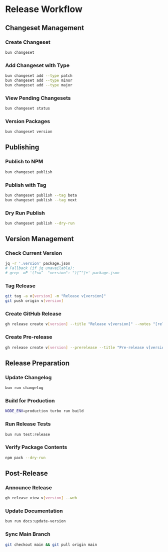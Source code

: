 # Release Workflow

## Changeset Management

### Create Changeset

```bash
bun changeset
```

### Add Changeset with Type

```bash
bun changeset add --type patch
bun changeset add --type minor
bun changeset add --type major
```

### View Pending Changesets

```bash
bun changeset status
```

### Version Packages

```bash
bun changeset version
```

## Publishing

### Publish to NPM

```bash
bun changeset publish
```

### Publish with Tag

```bash
bun changeset publish --tag beta
bun changeset publish --tag next
```

### Dry Run Publish

```bash
bun changeset publish --dry-run
```

## Version Management

### Check Current Version

```bash
jq -r '.version' package.json
# Fallback (if jq unavailable):
# grep -oP '(?<=^  "version": ")[^"]+' package.json
```

### Tag Release

```bash
git tag -a v[version] -m "Release v[version]"
git push origin v[version]
```

### Create GitHub Release

```bash
gh release create v[version] --title "Release v[version]" --notes "[release notes]"
```

### Create Pre-release

```bash
gh release create v[version] --prerelease --title "Pre-release v[version]"
```

## Release Preparation

### Update Changelog

```bash
bun run changelog
```

### Build for Production

```bash
NODE_ENV=production turbo run build
```

### Run Release Tests

```bash
bun run test:release
```

### Verify Package Contents

```bash
npm pack --dry-run
```

## Post-Release

### Announce Release

```bash
gh release view v[version] --web
```

### Update Documentation

```bash
bun run docs:update-version
```

### Sync Main Branch

```bash
git checkout main && git pull origin main
```
